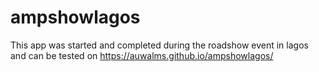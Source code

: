# ampshowlagos
This app was started and completed during the roadshow event in lagos and can be tested on https://auwalms.github.io/ampshowlagos/
